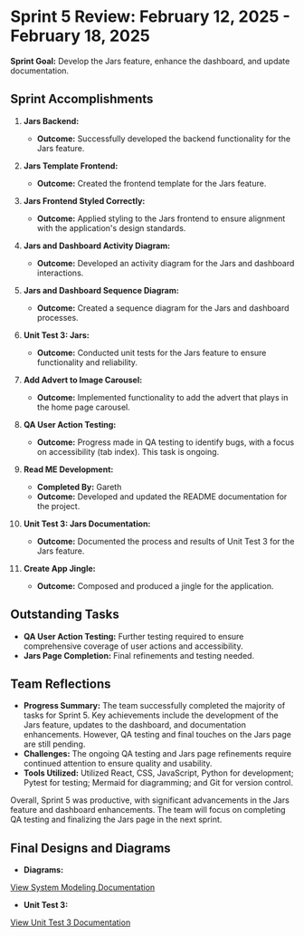 # Sprint 5 Review: February 12, 2025 - February 18, 2025

**Sprint Goal:** Develop the Jars feature, enhance the dashboard, and update documentation.

## Sprint Accomplishments

1. **Jars Backend:**
   - **Outcome:** Successfully developed the backend functionality for the Jars feature.

2. **Jars Template Frontend:**
   - **Outcome:** Created the frontend template for the Jars feature.

3. **Jars Frontend Styled Correctly:**
   - **Outcome:** Applied styling to the Jars frontend to ensure alignment with the application's design standards.

4. **Jars and Dashboard Activity Diagram:**
   - **Outcome:** Developed an activity diagram for the Jars and dashboard interactions.

5. **Jars and Dashboard Sequence Diagram:**
   - **Outcome:** Created a sequence diagram for the Jars and dashboard processes.

6. **Unit Test 3: Jars:**
   - **Outcome:** Conducted unit tests for the Jars feature to ensure functionality and reliability.

7. **Add Advert to Image Carousel:**
   - **Outcome:** Implemented functionality to add the advert that plays in the home page carousel.

8. **QA User Action Testing:**
   - **Outcome:** Progress made in QA testing to identify bugs, with a focus on accessibility (tab index). This task is ongoing.

9. **Read ME Development:**
   - **Completed By:** Gareth
   - **Outcome:** Developed and updated the README documentation for the project.

10. **Unit Test 3: Jars Documentation:**
    - **Outcome:** Documented the process and results of Unit Test 3 for the Jars feature.

11. **Create App Jingle:**
    - **Outcome:** Composed and produced a jingle for the application.

## Outstanding Tasks

- **QA User Action Testing:** Further testing required to ensure comprehensive coverage of user actions and accessibility.
- **Jars Page Completion:** Final refinements and testing needed.

## Team Reflections

- **Progress Summary:** The team successfully completed the majority of tasks for Sprint 5. Key achievements include the development of the Jars feature, updates to the dashboard, and documentation enhancements. However, QA testing and final touches on the Jars page are still pending.
- **Challenges:** The ongoing QA testing and Jars page refinements require continued attention to ensure quality and usability.
- **Tools Utilized:** Utilized React, CSS, JavaScript, Python for development; Pytest for testing; Mermaid for diagramming; and Git for version control.

Overall, Sprint 5 was productive, with significant advancements in the Jars feature and dashboard enhancements. The team will focus on completing QA testing and finalizing the Jars page in the next sprint.

## Final Designs and Diagrams

- **Diagrams:**

[View System Modeling Documentation](/Docs/System%20Modelling)

- **Unit Test 3:**

[View Unit Test 3 Documentation](/Docs/Unit%20Tests/Test_3_Jar_Screen.md)

